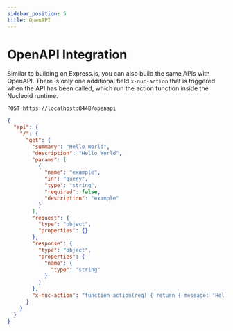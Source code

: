 ```yaml
---
sidebar_position: 5
title: OpenAPI
---
```


# OpenAPI Integration

Similar to building on Express.js, you can also build the same APIs with OpenAPI. There is only one additional field `x-nuc-action` that is triggered when the API has been called, which run the action function inside the Nucleoid runtime.

`POST https://localhost:8448/openapi`

```json
{
  "api": {
    "/": {
      "get": {
        "summary": "Hello World",
        "description": "Hello World",
        "params": [
          {
            "name": "example",
            "in": "query",
            "type": "string",
            "required": false,
            "description": "example"
          }
        ],
        "request": {
          "type": "object",
          "properties": {}
        },
        "response": {
          "type": "object",
          "properties": {
            "name": {
              "type": "string"
            }
          }
        },
        "x-nuc-action": "function action(req) { return { message: 'Hello World' }; }"
      }
    }
  }
}
```
